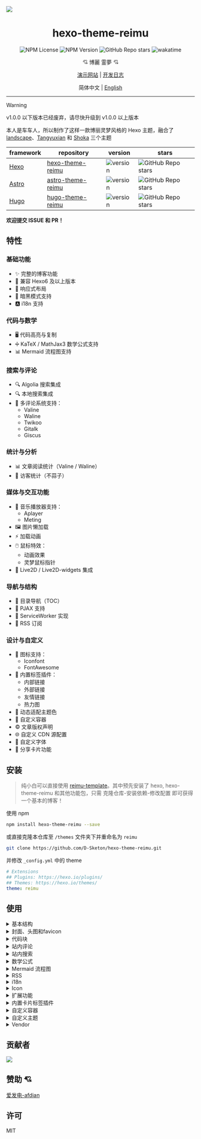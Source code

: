 <img src="https://cdn.jsdelivr.net/gh/D-Sketon/hexo-theme-reimu@main/_screenshot/Reimu_dark.png"/>
<div align = center>
  <h1>hexo-theme-reimu</h1>
  <img alt="NPM License" src="https://img.shields.io/npm/l/hexo-theme-reimu">
  <img alt="NPM Version" src="https://img.shields.io/npm/v/hexo-theme-reimu">
  <img alt="GitHub Repo stars" src="https://img.shields.io/github/stars/D-Sketon/hexo-theme-reimu">
  <img src="https://wakatime.com/badge/user/a6ea8444-9e83-48bb-9744-09a19ac07114/project/fe59c195-6633-4ee8-89c0-e1b24fa1fff4.svg" alt="wakatime">
  <p align="center">
  💘 博麗 霊夢 💘
  </p>

[演示网站](https://d-sketon.github.io) | [开发日志](https://d-sketon.github.io/20240601/hexo-theme-reimu-log/)

简体中文 | [English](https://github.com/D-Sketon/hexo-theme-reimu/blob/main/README.en.md)

</div>

---

> [!WARNING]
> v1.0.0 以下版本已经废弃，请尽快升级到 v1.0.0 以上版本

本人是车车人，所以制作了这样一款博丽灵梦风格的 Hexo 主题，融合了 [landscape](https://github.com/hexojs/hexo-theme-landscape)、[Tangyuxian](https://github.com/tangyuxian/hexo-theme-tangyuxian) 和 [Shoka](https://github.com/amehime/hexo-theme-shoka) 三个主题

|framework|repository|version|stars|
|-|-|-|-|
|[Hexo](https://hexo.io/)|[hexo-theme-reimu](https://github.com/D-Sketon/hexo-theme-reimu)|<img alt="version" src="https://img.shields.io/badge/dynamic/json?url=https%3A%2F%2Fgithub.com%2FD-Sketon%2Fhexo-theme-reimu%2Fraw%2Fmain%2Fpackage.json&query=%24.version&label=version">|<img alt="GitHub Repo stars" src="https://img.shields.io/github/stars/D-Sketon/hexo-theme-reimu">|
|[Astro](https://astro.build)|[astro-theme-reimu](https://github.com/D-Sketon/astro-theme-reimu)|<img alt="version" src="https://img.shields.io/badge/dynamic/json?url=https%3A%2F%2Fgithub.com%2FD-Sketon%2Fastro-theme-reimu%2Fraw%2Fmain%2Fpackage.json&query=%24.version&label=version">|<img alt="GitHub Repo stars" src="https://img.shields.io/github/stars/D-Sketon/astro-theme-reimu">|
|[Hugo](https://gohugo.io)|[hugo-theme-reimu](https://github.com/D-Sketon/hugo-theme-reimu)|<img alt="version" src="https://img.shields.io/badge/dynamic/json?url=https%3A%2F%2Fgithub.com%2FD-Sketon%2Fhugo-theme-reimu%2Fraw%2Fmain%2Fpackage.json&query=%24.version&label=version">|<img alt="GitHub Repo stars" src="https://img.shields.io/github/stars/D-Sketon/hugo-theme-reimu">|

**欢迎提交 ISSUE 和 PR！**

## 特性

### 基础功能
- ✨ 完整的博客功能
- 🔄 兼容 Hexo6 及以上版本
- 📱 响应式布局
- 🌙 暗黑模式支持
- 🅰️ i18n 支持

### 代码与数学
- 🖥️ 代码高亮与复制
- ➗ KaTeX / MathJax3 数学公式支持
- 📊 Mermaid 流程图支持

### 搜索与评论
- 🔍 Algolia 搜索集成
- 🔍 本地搜索集成
- 💬 多评论系统支持：
  - Valine
  - Waline
  - Twikoo
  - Gitalk
  - Giscus

### 统计与分析
- 📊 文章阅读统计（Valine / Waline）
- 👥 访客统计（不蒜子）

### 媒体与交互功能
- 🎵 音乐播放器支持：
  - Aplayer
  - Meting
- 🖼️ 图片懒加载
- ⚡ 加载动画
- 🖱️ 鼠标特效：
  - 动画效果
  - 灵梦鼠标指针
- 👾 Live2D / Live2D-widgets 集成

### 导航与结构
- 📑 目录导航（TOC）
- 🔄 PJAX 支持
- 🔧 ServiceWorker 实现
- 📰 RSS 订阅

### 设计与自定义
- 🎨 图标支持：
  - Iconfont
  - FontAwesome
- 🔗 内置标签插件：
  - 内部链接
  - 外部链接
  - 友情链接
  - 热力图
- 🎨 动态适配主题色
- 🎨 自定义容器
- ©️ 文章版权声明
- 🌐 自定义 CDN 源配置
- 📜 自定义字体
- 🎨 分享卡片功能

## 安装

> 纯小白可以直接使用 [reimu-template](https://github.com/D-Sketon/reimu-template)。其中预先安装了 hexo, hexo-theme-reimu 和其他功能包，只需 克隆仓库-安装依赖-修改配置 即可获得一个基本的博客！

使用 npm

```bash
npm install hexo-theme-reimu --save
```

或直接克隆本仓库至 `/themes` 文件夹下并重命名为 `reimu`

```bash
git clone https://github.com/D-Sketon/hexo-theme-reimu.git
```

并修改 `_config.yml` 中的 theme

```yaml
# Extensions
## Plugins: https://hexo.io/plugins/
## Themes: https://hexo.io/themes/
theme: reimu
```

## 使用

<details>
<summary>基本结构</summary>

### 基本结构

为了保证显示正确，请参考 `_example` 在 `source` 中分别建立 `_data`、`about` 和 `friend` 文件夹 （注意：是博客根目录下的 `source` 文件夹，而不是主题中的 `source` ！）

#### \_data

- `avatar` 文件夹中存储作者头像，默认命名 `avatar.webp`，可在内层 `_config.yml` 中做如下配置

```yaml
avatar: "avatar.webp" # 默认就是在avatar文件夹内寻找，请不要包含路径，否则会404
```

- `covers` 文件夹中存储文章封面
- `covers.yml` 中存储文章封面 url

#### about

`index.md` 作为**关于**页面

#### friend

`index.md` 作为**友链**页面，在 `_data.yml` 中填入友链信息即可在页面上显示对应好友卡片

</details>
<details>
<summary>封面、头图和favicon</summary>

### 封面、头图和 favicon

#### 封面

封面显示逻辑如下

- 如果文章的 Front matter 中包含 cover 的 url，则该文章头图和首页缩略图均显示该 url

```yaml
---
title: Hello World
cover: https://example.com
---
```

- 如果文章的 Front matter 中包含 cover 为 `false`，则该文章不显示头图（首页上仍然是随机图片）

```yaml
---
title: Hello World
cover: false
---
```

- 如果文章的 Front matter 中包含 cover 为 `rgb(xxx,xxx,xxx)`，则该文章头图为对应的渐变纯色（首页上仍然是随机图片）

```yaml
---
title: Hello World
cover: rgb(255,117,117)
---
```

- 否则查找 `covers` 文件夹和 `covers.yml`，并从中随机挑选图片
- 若上述文件均不存在，则显示头图

#### 头图

头图保存于 `themes/reimu/source/images/banner.webp`，可在内层 `_config.yml` 中修改

```yaml
banner: "/images/banner.webp"
```

#### favicon

favicon 保存于 `themes/reimu/source/images/favicon.ico`，可在内层 `_config.yml` 中修改

```yaml
favicon: "/images/favicon.ico"
```

#### 置顶

在文章的 Front-matter 中添加 `sticky: true`

```yaml
---
title: Hello World
sticky: true
---
```

</details>
<details>
<summary>代码块</summary>

### 代码块

为保证代码块的正确显示，请保证外层 `_config.yml` 中为如下配置
(Hexo <7.0.0)

```yaml
highlight:
  enable: true
  wrap: true
  hljs: false
prismjs:
  enable: false
```

(Hexo >=7.0.0)

```yaml
syntax_highlighter: highlight.js
highlight:
  wrap: true
  hljs: false
```

代码块同时提供了代码粘贴功能，点击代码块右上角的复制按钮即可复制代码。在内层 `_config.yml` 中可以对复制功能进行配置。  
`success` 为复制成功时的提示，`fail` 为复制失败时的提示。此外，可以配置版权声明，当复制的字符数大于 `count` 时会在复制的内容后面添加版权声明。

```yaml
clipboard:
  success: 
    en: Copy successfully (*^▽^*)
    zh-CN: 复制成功 (*^▽^*)
    zh-TW: 複製成功 (*^▽^*)
    ja: コピー成功 (*^▽^*)
  fail: 
    en: Copy failed (ﾟ⊿ﾟ)ﾂ
    zh-CN: 复制失败 (ﾟ⊿ﾟ)ﾂ
    zh-TW: 複製失敗 (ﾟ⊿ﾟ)ﾂ
    ja: コピー失敗 (ﾟ⊿ﾟ)ﾂ
  copyright:
    enable: false
    count: 50 # 大于多少字符添加版权声明
    license_type: by-nc-sa # https://creativecommons.org/licenses
```

v1.1.0 添加了配置用于控制代码块的默认展开状态，`expand` 可以设置为 `true`、`false` 或数字，数字表示当代码块的行数大于该数字时默认收缩。

```yaml
code_block:
  expand: true # true | false | number
```

</details>
<details>
<summary>站内评论</summary>

### 站内评论

> 站内评论可以使用 Front matter 中的 `comments` 独立控制每篇文章是否显示评论。  
> 当 `comments` 为 `false` 时不显示评论，`true` 或不填时根据 `_config.yml` 的配置决定是否显示。

> 1.7.0+ 后支持多评论系统同时使用

全局评论系统配置：

```yaml
comment:
  title: # 评论框标题
    en: Leave a comment
    zh-CN: 说些什么吧！
    zh-TW: 說些什麼吧！
    ja: コメントを残す
  default: waline # 多评论下，默认使用的评论系统
```

若基于 [Valine](https://valine.js.org/)  
请参考其官方文档完成 `LeanCloud` 的配置，并在内层 `_config.yml` 中将 `valine.enable` 改为 `true`，并填入自己的 `appId` 和 `appKey`

```yaml
valine:
  enable: true
  appId: "your appId"
  appKey: "your appKey"
```

若基于 [Waline](https://waline.js.org/)  
请参考其[官方文档](https://waline.js.org/guide/get-started/)完成 `LeanCloud` 的配置，并在内层 `_config.yml` 中将 `waline.enable` 改为 `true`，并填入自己的 `serverURL`

```yaml
waline:
  enable: true
  serverURL: "your server url"
  locale: {} # https://waline.js.org/guide/features/i18n.html#%E8%87%AA%E5%AE%9A%E4%B9%89%E8%AF%AD%E8%A8%80
  emoji:
    - https://unpkg.com/@waline/emojis@1.2.0/weibo
    - https://unpkg.com/@waline/emojis@1.2.0/alus
    - https://unpkg.com/@waline/emojis@1.2.0/bilibili
    - https://unpkg.com/@waline/emojis@1.2.0/qq
    - https://unpkg.com/@waline/emojis@1.2.0/tieba
    - https://unpkg.com/@waline/emojis@1.2.0/tw-emoji
  meta:
    - nick
    - mail
    - link
  requiredMeta:
    - nick
    - mail
  wordLimit: 0
  pageSize: 10
  pageview: true
```

若基于 [twikoo](https://twikoo.js.org)  
请参考其[官方文档](https://twikoo.js.org/quick-start.html)完成 腾讯云 或 Vercel 部署，并在内层 `_config.yml` 中将 `twikoo.enable` 改为 `true`，并填入自己的 `envId`

```yml
twikoo:
  enable: true
  envId: # 腾讯云环境填 envId；Vercel 环境填地址（https://xxx.vercel.app）
  region:
```

若基于 [giscus](https://giscus.app/zh-CN)  
请参考文档完成仓库的配置，并在内层 `_config.yml` 中将 `giscus.enable` 改为 `true`，并填入对应的数据

```yml
giscus:
  enable: true
  repo: "your repo"
  repoId: "your repoId"
  category: "your category"
  categoryId: "your categoryId"
  mapping: mapping
  strict: 0
  reactionsEnabled: 1
  emitMetadata: 0
  inputPosition: bottom
```

若基于 [gitalk](https://gitalk.github.io/)  
请参考其[官方文档](https://github.com/gitalk/gitalk?tab=readme-ov-file#usage)完成仓库的配置，并在内层 `_config.yml` 中将 `gitalk.enable` 改为 `true`，并填入对应的数据

```yml
gitalk:
  enable: true
  clientID: "your application client ID"
  clientSecret: "your application client secret"
  repo: "your repo"
  owner: "repo owner"
  admin: "repo owner and collaborators"
  md5: false # 是否使用 md5 加密路径
```

</details>
<details>
<summary>站内搜索</summary>

### 站内搜索

若选择 [Algolia](https://www.algolia.com/)，请安装 [@reimujs/hexo-algoliasearch](https://github.com/D-Sketon/hexo-algoliasearch)

```bash
npm install @reimujs/hexo-algoliasearch --save
```

并参考其 [README](https://github.com/D-Sketon/hexo-algoliasearch#readme) 完成对 `Algolia` 账号的配置，并在外层 `_config.yml` 中添加如下配置

> 注意：搜索跳转链接为永久链接，所以请保证外层 `_config.yml` 中的 `url` 填写正确

```yml
algolia:
  appId: "your applicationID"
  apiKey: "your apiKey"
  adminApiKey: "your adminApiKey"
  indexName: "your indexName"
  chunkSize: 5000
  fields:
    - content:strip:truncate,0,500
    - excerpt:strip
    - gallery
    - permalink
    - photos
    - slug
    - tags
    - title
```

在内层 `_config.yml` 中将 `algolia_search.enable` 改为 `true`

```yaml
algolia_search:
  enable: true
```

> 1.5.0+ 后主题内置了 `hexo-generator-search`，所以无需再安装 `hexo-generator-search`

本主题内置了 hexo-generator-search，若选择本机搜索，请在内层 `_config.yml` 中将 `generator_search.enable` 改为 `true`，其余配置参考 [hexo-generator-search](https://github.com/wzpan/hexo-generator-search)

```yaml
generator_search:
  enable: true
  field: post
  content: true
```

</details>
<details>
<summary>数学公式</summary>

### 数学公式

请安装 [@reimujs/hexo-renderer-markdown-it-plus](https://github.com/D-Sketon/hexo-renderer-markdown-it-plus)

```bash
npm uninstall hexo-renderer-marked --save
npm install @reimujs/hexo-renderer-markdown-it-plus --save
```

默认关闭，在内层 `_config.yml` 中将 `math.enable` 改为 `true` 可以开启数学公式支持

> 注意不要同时开启 KaTeX 和 MathJax3

#### KaTeX

如果想要基于服务端渲染，在内层 `_config.yml` 中将 `math.katex.enable` 改为 `true`

```yaml
math:
  enable: true
  katex:
    enable: true
    autoRender: false
```

如果想要基于客户端渲染，在内层 `_config.yml` 中将 `math.katex.enable` 改为 `true`，并将 `autoRender` 也改为 `true`

```yaml
math:
  enable: true
  katex:
    enable: true
    autoRender: true
```

在外层 `_config.yml` 中添加如下配置

```yaml
markdown_it_plus:
  rawLaTeX: true
```

#### MathJax3

如果想要使用 MathJax3，请在内层 `_config.yml` 中将 `math.mathjax.enable` 改为 `true`

```yaml
math:
  enable: true
  mathjax:
    enable: true
    options: # MathJax 配置
```

在外层 `_config.yml` 中添加如下配置

```yaml
markdown_it_plus:
  rawLaTeX: true
```

</details>
<details>
<summary>Mermaid 流程图</summary>

### Mermaid 流程图

请安装 [hexo-filter-mermaid-diagrams](https://github.com/webappdevelp/hexo-filter-mermaid-diagrams)

```bash
npm install hexo-filter-mermaid-diagrams --save
```

在内层 `_config.yml` 中将 `mermaid.enable` 改为 `true`

```yaml
mermaid:
  enable: true
```

并在需要使用 mermaid 的文章的 front-matter 中添加 `mermaid: true`

```yaml
---
title: Hello World
mermaid: true
---
```

</details>
<details>
<summary>RSS</summary>

### RSS

请安装 [hexo-generator-feed](https://github.com/hexojs/hexo-generator-feed)

```bash
npm install hexo-generator-feed --save
```

并参考其 [README](https://github.com/hexojs/hexo-generator-feed#readme) 在外层 `_config.yml` 完成对 `feed` 的配置  
在内层 `_config.yml` 中填入生成的 `xml`

```yaml
rss: atom.xml
```

</details>

<details>
<summary>i18n</summary>

### i18n

本主题默认提供 `en`、`zh-CN`、`zh-TW` 和 `ja` 四种语言，可以在外层 `_config.yml` 中修改 `language` 来切换语言

```yaml
language: zh-CN
```

> 以下为实验性功能，可能会有 BUG

v1.4.0+ 实验性地引入了 `hexo-generator-i18n` 并提供了多语言切换功能，可以在内层 `_config.yml` 中配置 `i18n` 来添加自定义语言，其配置方式可参考 [hexo-generator-i18n](https://github.com/Jamling/hexo-generator-i18n)：

```yaml
i18n:
  enable: false # false | true
  type: [page, post]
  generator: [archive, category, tag, index]
  languages: [zh-CN, en] # 语言列表，第一个为默认语言
```

对于 post 的多语言支持，可以在 Front-matter 中添加 `lang` 来指定**除默认语言外的**其他语言（默认语言不需要添加）

```yaml
lang: en
```

以上会生成 `/en/:permalink` 的页面

对于 page 的多语言支持，可直接在 `source` 文件夹下新建对应语言的文件夹，并将 `index.md` 放入其中，如 `source/en/about/index.md`。这会生成 `/en/about` 的页面

详情请见 [如何为Hexo添加多语言支持](https://d-sketon.github.io/20250223/hexo-theme-reimu-i18n/)

</details>

<details>
<summary>Icon</summary>

### Icon

Icon 默认使用本主题提供的 iconfont（v0.1.3+）

```yml
icon_font: 4552607_0khxww3tj3q9
```

如果想要继续使用 fontawesome 图标，请将 `icon_font` 设置为 `false`，此时会使用 `vendor` 中对应的 fontawesome

```yml
fontawesome:
  high_priority:
    - src: webcache|@fortawesome/fontawesome-free@6.5.1/css/regular.min.css
      integrity: sha384-k5640LgghgAohDLPwSqVWa96yQwWouT6wsAL+J1g0CFJVITNKYkIh1XpPLYKQe7Y
    - src: webcache|@fortawesome/fontawesome-free@6.5.1/css/solid.min.css
      integrity: sha384-8yO/A/BtltnG0hDxdwmmkza8UAleyDoAD1FhXiH6rsOQQsCho1P6WZP9TpBBH3YP
  low_priority:
    - src: webcache|@fortawesome/fontawesome-free@6.5.1/css/brands.min.css
      integrity: sha384-/BRyRRN0wxxRgh/DAXU621go9pdoMHl6LFPiX5Pp8PZYZlKBQCDXj9X9DHx6LOud
    - src: webcache|@fortawesome/fontawesome-free@6.5.1/css/v5-font-face.min.css
      integrity: sha384-/mBKnLlGtog8q2qQrgugURRDV+iHWHAPvM5KulYXT1C2ErKOKkBI0vbff8ZPq7rL
    - src: webcache|@fortawesome/fontawesome-free@6.5.1/css/v4-font-face.min.css
      integrity: sha384-d2Yn1/9Iw78r3oqwk5B+EcpRcmepXR5LyhmRF2a+WoSe9mpRGvVk0ZviFwDGDOTO
```

</details>

<details>
<summary>扩展功能</summary>

### 扩展功能

#### 暗黑模式

默认为 `auto`，根据用户系统设置自动切换。可以设置为 `true` 或 `false` 改变默认状态

```yaml
dark_mode:
  # true 代表暗黑模式默认开启
  # false 代表暗黑模式默认关闭
  # auto 代表根据用户系统设置自动切换
  enable: auto # true | false | auto
```

#### Pace 进度条

默认开启

```yaml
pace:
  enable: true
```

#### Firework 鼠标特效

默认开启

```yaml
firework:
  enable: true
```

具体配置请查看 [mouse-firework](https://github.com/D-Sketon/mouse-firework)

#### PJAX

默认关闭

```yaml
pjax:
  enable: false
```

> PJAX 在 v0.0.10 中被引入，用于那些需要添加音乐播放器等需要 SPA 的用户。经过一段时间的迭代后已基本上稳定，但引入后仍然可能会出现诸如**脚本无法执行**、**脚本重复执行**、**页面渲染混乱**等 BUG。请慎重考虑！

> PJAX 无法与 `relative_link: true` 配合使用！

#### ServiceWorker

默认关闭

```yaml
service_worker:
  enable: false
```

#### Live2D

默认关闭

```yaml
live2d:
  enable: false
  position: left # left | right
```

#### Live2D Widgets

默认关闭

```yaml
live2d_widgets:
  enable: false
  position: left # left | right
```

#### Reimu 鼠标指针

默认开启

```yml
reimu_cursor:
  enable: true
  cursor:
    default: ../images/cursor/reimu-cursor-default.png
    pointer: ../images/cursor/reimu-cursor-pointer.png
    text: ../images/cursor/reimu-cursor-text.png
```

#### 响应式头图（v0.2.0+）

默认关闭，打开后并提供对应尺寸的图片和媒体查询可以在一定程度上提高移动端的 LCP
```yml
banner_srcset:
enable: false
srcset:
  - src: "/images/banner-600w.webp"
    media: "(max-width: 479px)"
  - src: "/images/banner-800w.webp"
    media: "(max-width: 799px)"
  - src: "/images/banner.webp"
    media: "(min-width: 800px)"
```

#### Quicklink（v0.2.3+）

默认关闭，打开后可以在用户停留在页面时预加载链接，提高用户体验
```yml
quicklink:
  enable: false
  timeout: 3000 # 预加载超时时间
  priority: true # 是否优先加载
  ignores: [] # 忽略的链接，仅支持字符串
```

#### 文章版权声明（v0.2.0+）

默认关闭
```yml
article_copyright:
  enable: false # 是否展示版权卡片？
  content:
    author: # true | false 版权卡片展示作者？
    link: # true | false 版权卡片展示链接？
    title: # true | false 版权卡片展示标题？
    date: # true | false 版权卡片展示创建日期？
    updated: # true | false 版权卡片展示更新日期？
    license: # true | false 版权卡片展示协议？
    license_type: by-nc-sa # https://creativecommons.org/licenses
```

此外，也可以通过文章的 front-matter 控制，其优先级高于全局配置

```yaml
---
copyright: true # 是否展示版权卡片？
---
```

#### 文章过期提醒（v0.2.4+）

默认关闭
```yml
outdate:
  enable: false
  daysAgo: 180 # 多少天前的文章算过期
  message:
    en: This article was last updated on {time}. Please note that the content may no longer be applicable.
    zh-CN: 本文最后更新于 {time}，请注意文中内容可能已不适用。
    zh-TW: 本文最後更新於 {time}，請注意文中內容可能已不適用。
    ja: この記事は最終更新日：{time}。記載内容が現在有効でない可能性がありますのでご注意ください。
```

#### 赞助（v0.3.2+）

默认关闭
```yml
sponsor:
  enable: false # 是否展示赞助二维码？
  tip: # 赞助提示
    zh-CN: 请作者喝杯咖啡吧
    zh-TW: 請作者喝杯咖啡吧
    en: Buy me a coffee
    ja: コーヒーを買ってください
  icon:
    url: "../images/taichi.png" # 赞助图标，相对于 css/style.css 的路径，所以需要向上一级才能找到 images 文件夹
    rotate: true # 是否旋转图标
    mask: true # 是否将图片作为遮罩（即只显示 png 图片的轮廓）
  qr:
    - name: 支付宝 # 二维码名称
      src: "/sponsor/alipay.jpg" # 二维码路径，请自行填写
```

此外，也可以通过文章的 front-matter 控制，其优先级高于全局配置

```yaml
---
sponsor: true # 是否展示赞助二维码？
---
```

#### 首页目录卡片（v1.0.0+）

默认关闭，打开后可以在首页展示目录卡片，用于代替 widget 中的目录
```yaml
home_categories:
  enable: false # 是否展示首页目录卡片？
  content:
    - categories: # 目录名称，格式和 front-matter 中的 categories 一致，可以为字符串（单级分类）或数组（多级分类）
      cover: # 卡片封面，不填则使用随机封面
    - categories:
      cover:
```

#### 音乐播放器（v1.2.0+）

> 使用前建议先打开 Pjax，否则会出现播放器自动暂停的问题

使用 Aplayer + Meting（可选）默认关闭

##### 纯Aplayer

将 `player.aplayer.enable` 设置为 `true`，并在 `player.aplayer.options` 中参考 [Aplayer Docs](https://aplayer.js.org/#/home?id=options) 进行配置

```yml
player:
  aplayer:
    enable: true
    options:
      audio: [] # audio list
      fixed:
      autoplay:
      loop:
      order:
      preload: 
      volume:
      mutex:
      listFolded:
      lrcType:
```

##### Aplayer + Meting

同时将 `player.aplayer.enable` 和 `player.meting.enable` 设置为 `true`，并在 `player.meting.options` 中参考 [Meting Docs](https://github.com/metowolf/MetingJS?tab=readme-ov-file#option) 进行配置，`player.aplayer.options` 为 Aplayer 配置

```yml
player:
  aplayer:
    enable: true
    options:
      audio: [] # this option will be overwritten by meting
      fixed:
      autoplay:
      loop:
      order:
      preload: 
      volume:
      mutex:
      listFolded:
      lrcType:
  meting:
    enable: true
    meting_api: # custom api
    options:
      id: 
      server: 
      type: 
      auto:
```

#### Pangu 自动分割
默认关闭，自动替你在文章中所有的中文字和半形的英文、数字、符号之间插入空白。

```yml
pangu:
  enable: false 
```

#### 分享链接/卡片（v1.3.0+）

默认关闭，目前支持 `facebook`、`twitter`、`linkedin`、`reddit`、`weibo`、`qq`、`weixin`。

```yml
share:
  # - facebook
  # - twitter
  # - linkedin
  # - reddit
  # - weibo
  # - qq
  # - weixin
```

`weixin` 状态下会生成带有二维码的分享卡片，可保存到本地后分享到微信朋友圈（注意，当文章封面存在跨域问题时无法使用 html-to-image 正确生成含图片的卡片！）

</details>

<details>
<summary>内置卡片标签插件</summary>

### 内置卡片标签插件

#### friendLink 友链卡片

```yaml
{% friendsLink path %}
```

第一个参数 `path` 表示友链 yaml 的路径

#### postLinkCard 内链卡片

```yaml
{% postLinkCard slug [cover]|"auto" [escape] %}
```

其中第一个参数为文章的 `slug`；第二个参数（可选）为卡片展示的封面，如果设置为 `auto` 则自动使用博客的 `banner`；第三个参数（可选）表示文章标题是否被转义

> slug 的生成算法：https://github.com/hexojs/hexo-util/blob/master/lib/slugize.ts
> 简单来说就是去除文章标题的不可见字符，把文章的标题中的特殊字符 `\s~!@#$%^&*()\-_+=[]{}|\;:"'<>,.?/` 全换成分隔符 `-`，合并连续分隔符并去除首尾分隔符

#### externalLinkCard 外链卡片

```yaml
{% externalLinkCard title link [cover]|"auto" %}
```

其中第一个参数为文章的标题；第二个参数为文章的外部链接，第三个参数（可选）为卡片展示的封面，如果设置为 `auto` 则自动使用缺省封面

#### heatMapCard 文章热力图 (v1.7.0+ 实验性功能)

```yaml
{% heatMapCard levelStandard %}
```

其中第一个参数为热力图的等级标准（按照文章字数分级），默认为 `"1000,5000,10000"`

#### tagRoulette 标签轮盘

```yaml
{% heatMapCard tags icon %}
```

tagRoulette 是一个互动元素，提供随机标签展示功能，点击按钮后会从预定义的标签池中随机抽取并展示一个标签。

**tags**：可选参数，指定标签池，多个标签用英文逗号(,)分隔；未提供时默认使用几个示例标签
  例如：tags="记忆衰退,表达欲丧失,更加怠惰,无感,好想睡觉"
**icon**：可选参数，自定义触发按钮的图标
**默认使用**： 🕹️（游戏手柄emoji）
可替换为任何emoji或文字，如 🎲、🎯、🔄 等

</details>

<details>
<summary>自定义容器</summary>

### 自定义容器

本主题提供了类似 vitepress 的自定义容器功能，使用前需要安装 [@reimujs/hexo-renderer-markdown-it-plus](https://github.com/D-Sketon/hexo-renderer-markdown-it-plus)，并在内层 `_config.yml` 中将 `markdown.container` 改为 `true`

```yaml
markdown:
  container: true
```

使用方法如下：

```markdown
::: info
This is an info box.
:::

::: tip
This is a tip.
:::

::: warning
This is a warning.
:::

::: danger
This is a dangerous warning.
:::

::: danger STOP
Danger zone, do not proceed
:::

::: details
This is a details block.
:::
```

</details>
<details>
<summary>自定义主题</summary>

hexo-theme-reimu 主题支持高度的自定义，你可以通过修改 `_config.yml` 来定制你的主题。

#### 动态适配主题色 (v1.7.0+ 实验性功能)

默认关闭，打开后会基于 Google's Material You 的设计规范根据文章头图的主色调动态生成主题色

```yml
material_theme:
  enable: false # true | false
```

> 注意：当开启该功能时，会在 banner 的 img 元素上添加 `crossorigin="anonymous"` 属性，以获取图片的主色调，所以请确保你的图片服务器支持跨域访问，或使用第三方图片代理。

#### 手动定制主题颜色

hexo-theme-reimu 主题支持通过 CSS 变量定制主题颜色，你可以通过修改 `:root` 伪类下的 CSS 变量来定制你的主题颜色。

~~变量文件位于 `assets/css/_variables.scss`，你可以在这个文件中找到所有的 CSS 变量，但其实只需要修改以下伪类下的变量即可~~

v1.8.0 对外暴露了 `internal_theme` 配置用于定制主题颜色 token

```yaml
internal_theme:
  light:
    --red-0: '#ff0000'
    --red-1: '#ff5252'
    --red-2: '#ff7c7c'
    --red-3: '#ffafaf'
    --red-4: '#ffd0d0'
    --red-5: '#ffecec'
    --red-5-5: '#fff3f3'
    --red-6: '#fff7f7'
    --color-red-6-shadow: 'rgba(255, 78, 78, 0.6)'
    --color-red-3-shadow: 'rgba(255, 78, 78, 0.3)'

    --highlight-nav: '#e6e6e6'
    --highlight-scrollbar: '#d6d6d6'
    --highlight-background: '#f7f7f7'
    --highlight-current-line: '#dadada'
    --highlight-selection: '#e9e9e9'
    --highlight-foreground: '#4d4d4d'
    --highlight-comment: '#7d7d7d'
    --highlight-red: '#c8362b'
    --highlight-orange: '#b66014'
    --highlight-yellow: '#cb911d'
    --highlight-green: '#2ea52e'
    --highlight-aqua: '#479d9d'
    --highlight-blue: '#1973b8'
    --highlight-purple: '#7135ac'
  dark:
    --red-4: 'rgba(255, 208, 208, 0.5)'
    --red-5: 'rgba(255,228,228,0.15)'
    --red-5-5: 'rgba(255,236,236,0.05)'
    --red-6: 'rgba(255, 243, 243, 0.2)'

    --highlight-nav: '#2e353f'
    --highlight-scrollbar: '#454d59'
    --highlight-background: '#22272e'
    --highlight-current-line: '#393939'
    --highlight-selection: '#515151'
    --highlight-foreground: '#cccccc'
    --highlight-comment: '#999999'
    --highlight-red: '#f47067'
    --highlight-orange: '#f69d50'
    --highlight-yellow: '#ffcc66'
    --highlight-green: '#99cc99'
    --highlight-aqua: '#66cccc'
    --highlight-blue: '#54b6ff'
    --highlight-purple: '#dcbdfb'
```

#### 自定义字体

可通过以下配置定义谷歌字体：

```yaml
# https://fonts.google.com/
font:
  enable: true # 是否启用谷歌字体
  article:
    - Mulish
    - Noto Serif SC
  code:
    # - Ubuntu Mono
    # - Source Code Pro
    # - JetBrains Mono
```

v1.1.0 添加了 `local_font` 配置用于定义本机字体，其优先级比谷歌字体低：

```yaml
local_font:
  article:
    - "-apple-system"
    - PingFang SC
    - Microsoft YaHei
    - sans-serif
  code:
    - Menlo
    - Monaco
    - Consolas
    - monospace
```

v1.8.0 添加了 `custom_font` 配置用于定义自定义字体，其优先级最高：

```yaml
custom_font:
  enable: true
  article:
    - css: https://fontsapi.zeoseven.com/292/main/result.css # 字体 css 文件
      name: LXGW WenKai # 字体名称
  code:
```

#### 定制图标

v1.0.0 经过大量重构，向用户暴露了许多配置用于改变原有的图标

##### 头部 / 侧边栏图标

v1.0.0 的 `menu` 配置的结构发生了变化，允许用户自定义 icon。icon 为空时默认使用太极图标，你可以填写一个十六进制的数字来自定义 icon，同时支持 fontawesome 和 icon font。

v1.8.4 icon 支持图片路径，如 `/avatar/avatar.webp`。

```yaml
menu:
  - name: home
    url: /
    icon: # 不填默认使用太极图标
  - name: archives
    url: /archives
    icon: f0c1 # 你可以填写一个十六进制的数字来自定义 icon，支持 fontawesome 和 icon font
  - name: about
    url: /about
    icon:
  - name: friend
    url: /friend
    icon:
```

##### 底部 / 回到顶部 / 赞助图标

v1.0.0 的 `footer`、`top`、`sponsor` 配置均增加了 `icon` 配置用于自定义图标。

- `url` 为图标的路径，相对于 `css/style.css` 的路径，所以需要向上一级才能找到 images 文件夹。
- `rotate` 为是否旋转图标，默认为 `true`。
- `mask` 是否将图片作为遮罩（即只显示 png 图片的轮廓），默认为 `true`。

```yaml
footer:
  icon:
    url: "../images/taichi.png" # 相对于 css/style.css 的路径，所以需要向上一级才能找到 images 文件夹
    rotate: true
    mask: true

top:
  icon:
    url: "../images/taichi.png"
    rotate: true
    mask: true

sponsor:
  icon:
    url: "../images/taichi.png"
    rotate: true
    mask: true
```

##### 加载图标

v1.0.0 的 `preloader` 配置增加了 `icon` 配置用于自定义图标。icon 为空时默认使用内链的 svg（保证首屏加载速度），你可以填入一个链接来自定义加载图标。

不建议使用过大的图标，以免影响加载速度。

```yaml
preloader:
  enable: true
  text: 少女祈祷中...
  icon: # 不填默认使用内链的svg（保证首屏加载速度），你可以填入一个链接来自定义加载图标，如 '/images/taichi.png'
```

##### 锚点图标

v1.0.0 增加了 `anchor_icon` 配置用于自定义锚点图标，默认使用 `#` 图标，你可以填写一个十六进制的数字来自定义 icon，同时支持 fontawesome 和 icon font。

```yaml
anchor_icon: # 不填默认使用 # 图标
```

v1.8.5 `anchor_icon` 支持传递 `false` 以隐藏锚点图标。

##### 鼠标图标（v1.3.0+）

v1.3.0 增加了 `reimu_cursor.cursor` 配置用于自定义鼠标图标，你可以填写一个相对于 `css/style.css` 的路径来自定义鼠标图标。

```yaml
reimu_cursor:
  enable: true
  cursor:
    default: ../images/cursor/reimu-cursor-default.png
    pointer: ../images/cursor/reimu-cursor-pointer.png
    text: ../images/cursor/reimu-cursor-text.png
```

</details>

<details>
<summary>Vendor</summary>

### Vendor

`vendor` 用于存放一些第三方资源，如 fontawesome、iconfont、katex、mathjax 等。

hexo-theme-reimu 的 `vendor` 结构非常灵活，其支持以下几种形式：

- `:cdn|:package@:version/:file`：使用 CDN 加速，如 `cdn_jsdelivr_gh|katex@0.13.11/dist/katex.min.css`，`:cdn`可在 `vendor` 中自行配置。目前自带以下 CDN 源：
  ```yaml
  cdn_jsdelivr_gh: https://cdn.jsdelivr.net/gh/ # 仅针对github加速
  cdn_jsdelivr_npm: https://cdn.jsdelivr.net/npm/ # 仅针对npm加速
  fastly_jsdelivr_gh: https://fastly.jsdelivr.net/gh/ # 仅针对github加速
  fastly_jsdelivr_npm: https://fastly.jsdelivr.net/npm/ # 仅针对npm加速
  unpkg: https://unpkg.com/ # 仅针对npm加速
  webcache: https://npm.webcache.cn/ # 仅针对npm加速
  ```
  用户可根据网络状况自行切换 CDN 源。
- `https://` 开头：直接使用绝对链接，如 `https://cdn.jsdelivr.net/npm/katex@0.13.11/dist/katex.min.css` 
- `/` 开头：本地资源，你可以把资源放在 `source` 文件夹下和 `_posts` 同级，然后使用诸如 `/katex.min.css` 的路径引用

此外，`vendor` 还支持 SRI 校验，你可以在 `vendor` 中使用 `SHA-384` 用于校验资源的完整性，如：

```yaml
js:
  clipboard: # 使用 SRI 校验
    src: webcache|clipboard@2.0.11/dist/clipboard.min.js
    integrity: sha384-J08i8An/QeARD9ExYpvphB8BsyOj3Gh2TSh1aLINKO3L0cMSH2dN3E22zFoXEi0Q
  lazysizes: webcache|lazysizes@5.3.2/lazysizes.min.js # 不使用 SRI 校验
```

以上两种形式均支持，建议对外部 CDN 资源使用 SRI 校验，以确保资源的完整性。
</details>

## 贡献者

[![](https://contributors-img.web.app/image?repo=D-Sketon/hexo-theme-reimu)](https://github.com/D-Sketon/hexo-theme-reimu/graphs/contributors)

## 赞助 💘

[爱发电-afdian](https://afdian.tv/a/dsketon)

## 许可

MIT
